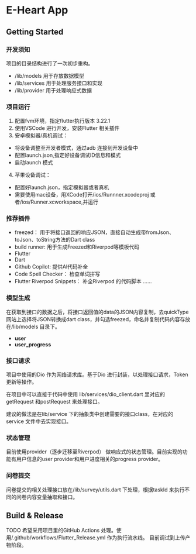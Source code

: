 # E-Heart App

## Getting Started

### 开发须知

项目的目录结构进行了一次初步重构。

* /lib/models 用于存放数据模型
* /lib/services 用于处理服务接口和实现
* /lib/provider 用于处理响应式数据

### 项目运行

1. 配置fvm环境，指定flutter执行版本 3.22.1
2. 使用VSCode 进行开发，安装Flutter 相关插件
3. 安卓模拟器/真机调试：

* 将设备调整至开发者模式，通过adb 连接到开发设备中
* 配置launch.json,指定好设备调试ID信息和模式
* 启动launch 模式

4. 苹果设备调试：

* 配置好launch.json，指定模拟器或者真机
* 需要使用mac设备，用XCode打开/ios/Runnner.xcodeproj 或者/ios/Runner.xcworkspace,并运行

### 推荐插件

* freezed： 用于将接口返回的响应JSON，直接自动生成带fromJson、toJson、toString方法的Dart class
* build runner: 用于生成Freezed和Riverpod等模板代码
* Flutter
* Dart
* Github Copilot: 提供AI代码补全
* Code Spell Checker： 检查单词拼写
* Flutter Riverpod Snippets： 补全Riverpod 的代码脚本
......

### 模型生成

在获取到接口的数据之后，将接口返回值的data的JSON内容复制，去quickType 网站上选择将JSON转换成dart class，并勾选freezed，命名并复制代码内容存放在/lib/models 目录下。

* **user**
* **user_progress**

### 接口请求

项目中使用的Dio 作为网络请求库。基于Dio 进行封装，以处理接口请求，Token更新等操作。

在项目中可以直接于代码中使用 lib/services/dio_client.dart 里对应的getRequest 和postRequest 来处理接口。

建议的做法是在lib/service 下的抽象类中创建需要的接口class，在对应的service 文件中去实现接口。

### 状态管理

目前使用provider（逐步迁移至Riverpod） 做响应式的状态管理。目前实现的功能有用户信息的user provider和用户进度相关的progress provider。

### 问卷提交

问卷提交的相关处理接口放在/lib/survey/utils.dart 下处理，根据taskId 来执行不同的问卷内容变量抽取和接口。

## Build & Release

TODO
希望采用项目里的GitHub Actions 处理。使用/.github/workflows/Flutter_Release.yml 作为执行流水线。
目前调试到上传产物阶段。
